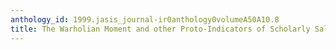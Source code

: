 ```yaml
---
anthology_id: 1999.jasis_journal-ir0anthology0volumeA50A10.8
title: The Warholian Moment and other Proto-Indicators of Scholarly Salience
---
```

